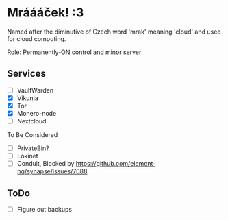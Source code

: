 # Mráááček! :3

Named after the diminutive of Czech word 'mrak' meaning 'cloud' and used for cloud computing.

Role: Permanently-ON control and minor server

## Services

* [ ] VaultWarden
* [X] Vikunja
* [X] Tor
* [X] Monero-node
* [ ] Nextcloud

To Be Considered
* [ ] PrivateBin?
* [ ] Lokinet
* [ ] Conduit, Blocked by https://github.com/element-hq/synapse/issues/7088

## ToDo

* [ ] Figure out backups
